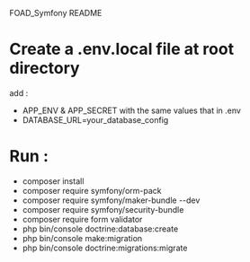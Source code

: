 FOAD_Symfony README

# Create a .env.local file at root directory
add : 
- APP_ENV & APP_SECRET with the same values that in .env
- DATABASE_URL=your_database_config

# Run : 
- composer install
- composer require symfony/orm-pack
- composer require symfony/maker-bundle --dev
- composer require symfony/security-bundle
- composer require form validator
- php bin/console doctrine:database:create
- php bin/console make:migration
- php bin/console doctrine:migrations:migrate
